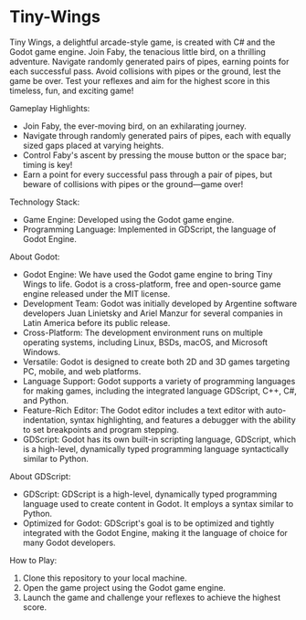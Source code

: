 # Tiny-Wings

Tiny Wings, a delightful arcade-style game, is created with C# and the Godot game engine. Join Faby, the tenacious 
little bird, on a thrilling adventure. Navigate randomly generated pairs of pipes, earning points for each successful pass. 
Avoid collisions with pipes or the ground, lest the game be over. Test your reflexes and aim for the highest score in this timeless, 
fun, and exciting game!

Gameplay Highlights:
- Join Faby, the ever-moving bird, on an exhilarating journey.
- Navigate through randomly generated pairs of pipes, each with equally sized gaps placed at varying heights.
- Control Faby's ascent by pressing the mouse button or the space bar; timing is key!
- Earn a point for every successful pass through a pair of pipes, but beware of collisions with pipes or the ground—game over!

Technology Stack:
- Game Engine: Developed using the Godot game engine.
- Programming Language: Implemented in GDScript, the language of Godot Engine.

About Godot:
- Godot Engine: We have used the Godot game engine to bring Tiny Wings to life. Godot is a cross-platform, free and open-source game engine released under the MIT license.
- Development Team: Godot was initially developed by Argentine software developers Juan Linietsky and Ariel Manzur for several companies in Latin America before its public release.
- Cross-Platform: The development environment runs on multiple operating systems, including Linux, BSDs, macOS, and Microsoft Windows.
- Versatile: Godot is designed to create both 2D and 3D games targeting PC, mobile, and web platforms.
- Language Support: Godot supports a variety of programming languages for making games, including the integrated language GDScript, C++, C#, and Python.
- Feature-Rich Editor: The Godot editor includes a text editor with auto-indentation, syntax highlighting, and features a debugger with the ability to set breakpoints and program stepping.
- GDScript: Godot has its own built-in scripting language, GDScript, which is a high-level, dynamically typed programming language syntactically similar to Python.

About GDScript:
- GDScript: GDScript is a high-level, dynamically typed programming language used to create content in Godot. It employs a syntax similar to Python.
- Optimized for Godot: GDScript's goal is to be optimized and tightly integrated with the Godot Engine, making it the language of choice for many Godot developers.

How to Play:
1. Clone this repository to your local machine.
2. Open the game project using the Godot game engine.
3. Launch the game and challenge your reflexes to achieve the highest score.


